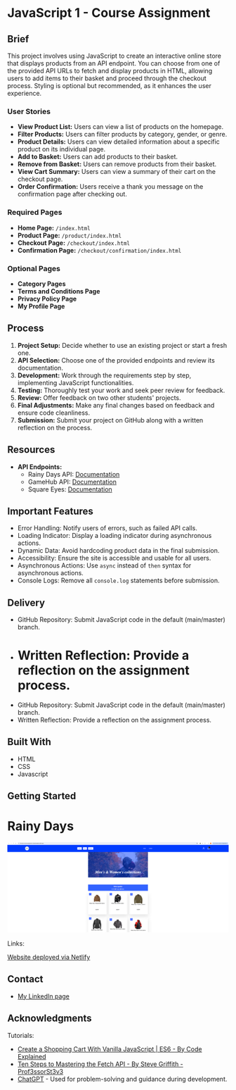 # JavaScript 1 - Course Assignment

## Brief

This project involves using JavaScript to create an interactive online store that displays products from an API endpoint. You can choose from one of the provided API URLs to fetch and display products in HTML, allowing users to add items to their basket and proceed through the checkout process. Styling is optional but recommended, as it enhances the user experience.

### User Stories

- **View Product List:** Users can view a list of products on the homepage.
- **Filter Products:** Users can filter products by category, gender, or genre.
- **Product Details:** Users can view detailed information about a specific product on its individual page.
- **Add to Basket:** Users can add products to their basket.
- **Remove from Basket:** Users can remove products from their basket.
- **View Cart Summary:** Users can view a summary of their cart on the checkout page.
- **Order Confirmation:** Users receive a thank you message on the confirmation page after checking out.

### Required Pages

- **Home Page:** `/index.html`
- **Product Page:** `/product/index.html`
- **Checkout Page:** `/checkout/index.html`
- **Confirmation Page:** `/checkout/confirmation/index.html`

### Optional Pages

- **Category Pages**
- **Terms and Conditions Page**
- **Privacy Policy Page**
- **My Profile Page**

## Process

1. **Project Setup:** Decide whether to use an existing project or start a fresh one.
2. **API Selection:** Choose one of the provided endpoints and review its documentation.
3. **Development:** Work through the requirements step by step, implementing JavaScript functionalities.
4. **Testing:** Thoroughly test your work and seek peer review for feedback.
5. **Review:** Offer feedback on two other students' projects.
6. **Final Adjustments:** Make any final changes based on feedback and ensure code cleanliness.
7. **Submission:** Submit your project on GitHub along with a written reflection on the process.

## Resources

- **API Endpoints:**
  - Rainy Days API: [Documentation](https://docs.noroff.dev/docs/v1/e-commerce/rainy-days)
  - GameHub API: [Documentation](https://docs.noroff.dev/docs/v1/e-commerce/gamehub)
  - Square Eyes: [Documentation](https://docs.noroff.dev/docs/v1/e-commerce/square-eyes)

## Important Features

- Error Handling: Notify users of errors, such as failed API calls.
- Loading Indicator: Display a loading indicator during asynchronous actions.
- Dynamic Data: Avoid hardcoding product data in the final submission.
- Accessibility: Ensure the site is accessible and usable for all users.
- Asynchronous Actions: Use `async` instead of `then` syntax for asynchronous actions.
- Console Logs: Remove all `console.log` statements before submission.

## Delivery

- GitHub Repository: Submit JavaScript code in the default (main/master) branch.
- # Written Reflection: Provide a reflection on the assignment process.
- GitHub Repository: Submit JavaScript code in the default (main/master) branch.
- Written Reflection: Provide a reflection on the assignment process.

## Built With

- HTML
- CSS
- Javascript

## Getting Started

# Rainy Days

![image](./info/assets/images/website.png)

Links:

[Website deployed via Netlify](https://js-course-assignment-mohammedabi.netlify.app/)

## Contact

- [My LinkedIn page](https://www.linkedin.com/in/mohammedabdulabi/)

## Acknowledgments

Tutorials:

- [Create a Shopping Cart With Vanilla JavaScript | ES6 - By Code Explained](https://www.youtube.com/watch?v=UcrypywtAm0&list=PLf9jWAVTVXo_pkSMDn3GFQBqNpS2mSPVg&index=48)
- [Ten Steps to Mastering the Fetch API - By Steve Griffith - Prof3ssorSt3v3](https://www.youtube.com/watch?v=2sQ9xiEAXNo&list=PLf9jWAVTVXo_pkSMDn3GFQBqNpS2mSPVg&index=47)
- [ChatGPT](https://chat.openai.com/auth/login) - Used for problem-solving and guidance during development.
